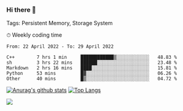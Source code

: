 ### Hi there 👋

Tags: Persistent Memory, Storage System

<!--

[![Anurag's github stats](https://github-readme-stats.vercel.app/api?username=wwyf)](https://github.com/anuraghazra/github-readme-stats)

[![Anurag's github stats](https://github-readme-stats.vercel.app/api?username=wwyf&count_private=true)](https://github.com/anuraghazra/github-readme-stats)


[![Top Langs](https://github-readme-stats.vercel.app/api/top-langs/?username=wwyf&count_private=true&&hide=jupyter%20notebook,html)](https://github.com/anuraghazra/github-readme-stats)



-->


⏱ Weekly coding time

<!--START_SECTION:waka-->

```text
From: 22 April 2022 - To: 29 April 2022

C++        7 hrs 1 min     ████████████▒░░░░░░░░░░░░   48.83 %
sh         3 hrs 22 mins   ██████░░░░░░░░░░░░░░░░░░░   23.48 %
Markdown   2 hrs 16 mins   ████░░░░░░░░░░░░░░░░░░░░░   15.81 %
Python     53 mins         █▓░░░░░░░░░░░░░░░░░░░░░░░   06.26 %
Other      40 mins         █▒░░░░░░░░░░░░░░░░░░░░░░░   04.72 %
```

<!--END_SECTION:waka-->



[![Anurag's github stats](https://github-readme-stats.vercel.app/api?username=wwyf&count_private=true&show_icons=true&hide_border=true)](https://github.com/anuraghazra/github-readme-stats) [![Top Langs](https://github-readme-stats.vercel.app/api/top-langs/?username=wwyf&count_private=true&hide=jupyter%20notebook,html,OpenEdge%20ABL&langs_count=10&layout=compact&hide_border=true)](https://github.com/anuraghazra/github-readme-stats)

<!--

[![willianrod's wakatime stats](https://github-readme-stats.vercel.app/api/wakatime?username=wwyf)](https://github.com/anuraghazra/github-readme-stats)


-->

![](https://hit.yhype.me/github/profile?user_id=23121291)
